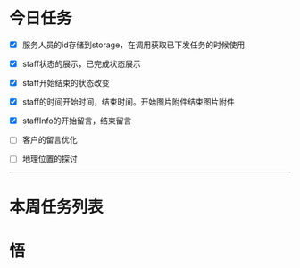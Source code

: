 # 今日任务
- [x] 服务人员的id存储到storage，在调用获取已下发任务的时候使用
- [x] staff状态的展示，已完成状态展示
- [x] staff开始结束的状态改变
- [x] staff的时间开始时间，结束时间。开始图片附件结束图片附件
- [x] staffInfo的开始留言，结束留言
- [ ] 客户的留言优化
- [ ] 地理位置的探讨



------
# 本周任务列表



# 悟